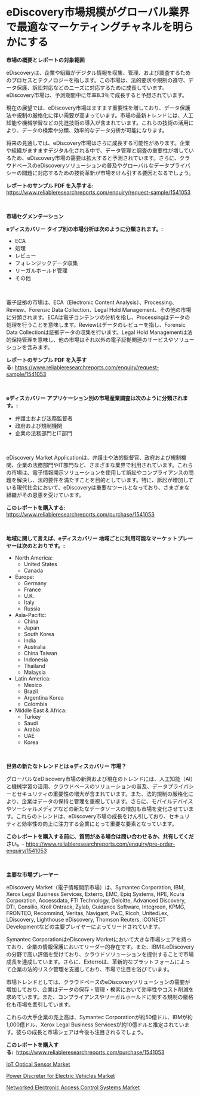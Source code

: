 <p><h1>eDiscovery市場規模がグローバル業界で最適なマーケティングチャネルを明らかにする</h1></p><p><strong>市場の概要とレポートの対象範囲</strong></p>
<p><p>eDiscoveryは、企業や組織がデジタル情報を収集、管理、および調査するためのプロセスとテクノロジーを指します。この市場は、法的要求や規制の遵守、データ保護、訴訟対応などのニーズに対応するために成長しています。eDiscovery市場は、予測期間中に年率8.3％で成長すると予想されています。</p><p>現在の展望では、eDiscovery市場はますます重要性を増しており、データ保護法や規制の厳格化に伴い需要が高まっています。市場の最新トレンドには、人工知能や機械学習などの先進技術の導入が含まれています。これらの技術の活用により、データの検索や分類、効率的なデータ分析が可能になります。</p><p>将来の見通しでは、eDiscovery市場はさらに成長する可能性があります。企業や組織がますますデジタル化される中で、データ管理と調査の重要性が増しているため、eDiscovery市場の需要は拡大すると予測されています。さらに、クラウドベースのeDiscoveryソリューションの普及やグローバルなデータプライバシーの問題に対応するための技術革新が市場をけん引する要因となるでしょう。</p></p>
<p><strong>レポートのサンプル PDF を入手する:</strong> <a href="https://www.reliableresearchreports.com/enquiry/request-sample/1541053">https://www.reliableresearchreports.com/enquiry/request-sample/1541053</a></p>
<p>&nbsp;</p>
<p><strong>市場セグメンテーション</strong></p>
<p><strong>eディスカバリー タイプ別の市場分析は次のように分類されます。:</strong></p>
<p><ul><li>ECA</li><li>処理</li><li>レビュー</li><li>フォレンジックデータ収集</li><li>リーガルホールド管理</li><li>その他</li></ul></p>
<p>&nbsp;</p>
<p><p>電子証拠の市場は、ECA（Electronic Content Analysis）、Processing、Review、Forensic Data Collection、Legal Hold Management、その他の市場に分類されます。ECAは電子コンテンツの分析を指し、Processingはデータの処理を行うことを意味します。Reviewはデータのレビューを指し、Forensic Data Collectionは証拠データの収集を行います。Legal Hold Managementは法的保持管理を意味し、他の市場はそれ以外の電子証拠関連のサービスやソリューションを含みます。</p></p>
<p><strong>レポートのサンプル PDF を入手する:</strong>&nbsp;<a href="https://www.reliableresearchreports.com/enquiry/request-sample/1541053">https://www.reliableresearchreports.com/enquiry/request-sample/1541053</a></p>
<p>&nbsp;</p>
<p><strong> eディスカバリー アプリケーション別の市場産業調査は次のように分類されます。:</strong></p>
<p><ul><li>弁護士および法務監督者</li><li>政府および規制機関</li><li>企業の法務部門とIT部門</li></ul></p>
<p>&nbsp;</p>
<p><p>eDiscovery Market Applicationは、弁護士や法的監督官、政府および規制機関、企業の法務部門やIT部門など、さまざまな業界で利用されています。これらの市場は、電子情報開示ソリューションを使用して訴訟やコンプライアンスの問題を解決し、法的要件を満たすことを目的としています。特に、訴訟が増加している現代社会において、eDiscoveryは重要なツールとなっており、さまざまな組織がその恩恵を受けています。</p></p>
<p><strong>このレポートを購入する:</strong>&nbsp; <a href="https://www.reliableresearchreports.com/purchase/1541053">https://www.reliableresearchreports.com/purchase/1541053</a></p>
<p>&nbsp;</p>
<p><strong>地域に関して言えば、eディスカバリー 地域ごとに利用可能なマーケットプレーヤーは次のとおりです。:</strong></p>
<p><ul>
    <li>
        North America:
        <ul>
            <li>United States</li>
            <li>Canada</li>
        </ul>
    </li>
    <li>
        Europe:
        <ul>
            <li>Germany</li>
            <li>France</li>
            <li>U.K.</li>
            <li>Italy</li>
            <li>Russia</li>
        </ul>
    </li>
    <li>
        Asia-Pacific:
        <ul>
            <li>China</li>
            <li>Japan</li>
            <li>South Korea</li>
            <li>India</li>
            <li>Australia</li>
            <li>China Taiwan</li>
            <li>Indonesia</li>
            <li>Thailand</li>
            <li>Malaysia</li>
        </ul>
    </li>
    <li>
        Latin America:
        <ul>
            <li>Mexico</li>
            <li>Brazil</li>
            <li>Argentina Korea</li>
            <li>Colombia</li>
        </ul>
    </li>
    <li>
        Middle East & Africa:
        <ul>
            <li>Turkey</li>
            <li>Saudi</li>
            <li>Arabia</li>
            <li>UAE</li>
            <li>Korea</li>
        </ul>
    </li>
    </ul></p>
<p>&nbsp;</p>
<p><strong>世界の新たなトレンドとは eディスカバリー 市場？</strong></p>
<p><p>グローバルなeDiscovery市場の新興および現在のトレンドには、人工知能（AI）と機械学習の活用、クラウドベースのソリューションの普及、データプライバシーとセキュリティの重要性の増大が含まれています。また、法的規制の厳格化により、企業はデータの保持と管理を重視しています。さらに、モバイルデバイスやソーシャルメディアなどの新たなデータソースの増加も市場を変化させています。これらのトレンドは、eDiscovery市場の成長をけん引しており、セキュリティと効率性の向上に注力する企業にとって重要な要素となっています。</p></p>
<p><strong>このレポートを購入する前に、質問がある場合は問い合わせるか、共有してください。</strong>- <a href="https://www.reliableresearchreports.com/enquiry/pre-order-enquiry/1541053">https://www.reliableresearchreports.com/enquiry/pre-order-enquiry/1541053</a></p>
<p>&nbsp;</p>
<p><strong>主要な市場プレーヤー</strong></p>
<p><p>eDiscovery Market（電子情報開示市場）は、Symantec Corporation, IBM, Xerox Legal Business Services, Exterro, EMC, Epiq Systems, HPE, Kcura Corporation, Accessdata, FTI Technology, Deloitte, Advanced Discovery, DTI, Consilio, Kroll Ontrack, Zylab, Guidance Software, Integreon, KPMG, FRONTEO, Recommind, Veritas, Navigant, PwC, Ricoh, UnitedLex, LDiscovery, Lighthouse eDiscovery, Thomson Reuters, iCONECT Developmentなどの主要プレイヤーによってリードされています。</p><p>Symantec CorporationはeDiscovery Marketにおいて大きな市場シェアを持っており、企業の情報保護においてリーダー的存在です。また、IBMもeDiscoveryの分野で高い評価を受けており、クラウドソリューションを提供することで市場成長を達成しています。さらに、Exterroは、革新的なプラットフォームによって企業の法的リスク管理を支援しており、市場で注目を浴びています。</p><p>市場トレンドとしては、クラウドベースのeDiscoveryソリューションの需要が増加しており、企業はデータの保存・管理・検索において効率性やコスト削減を求めています。また、コンプライアンスやリーガルホールドに関する規制の厳格化も市場を牽引しています。</p><p>これらの大手企業の売上高は、Symantec Corporationが約50億ドル、IBMが約1,000億ドル、Xerox Legal Business Servicesが約10億ドルと推定されています。彼らの成長と市場シェアは今後も注目されるでしょう。</p></p>
<p><strong>このレポートを購入する:</strong>&nbsp;&nbsp;<a href="https://www.reliableresearchreports.com/purchase/1541053">https://www.reliableresearchreports.com/purchase/1541053</a></p>
<p><p><a href="https://view.publitas.com/reportprime-1/iot-optical-sensor-market-offers-provide-insightful-data-for-the-time-period-from-2023-to-2030-and-also-provide-analysis-based-on-application-type-and-region/">IoT Optical Sensor Market</a></p><p><a href="https://view.publitas.com/reportprime-1/power-discreter-for-electric-vehicles-market-research-report-provides-thorough-industry-overview-which-offers-an-in-depth-analysis-of-product-trends-and-new-market-divisions/">Power Discreter for Electric Vehicles Market</a></p><p><a href="https://view.publitas.com/reportprime-1/networked-electronic-access-control-systems-market-analysis-examines-its-scope-on-growth-opportunities-and-forecasted-trends-spanning-from-2023-to-2030/">Networked Electronic Access Control Systems Market</a></p></p>